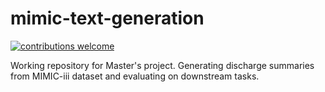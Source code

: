 # mimic-text-generation

[![contributions welcome](https://img.shields.io/badge/contributions-welcome-brightgreen.svg?style=flat)](https://github.com/dwyl/esta/issues)

Working repository for Master's project. Generating discharge summaries from MIMIC-iii dataset and evaluating on downstream tasks.
